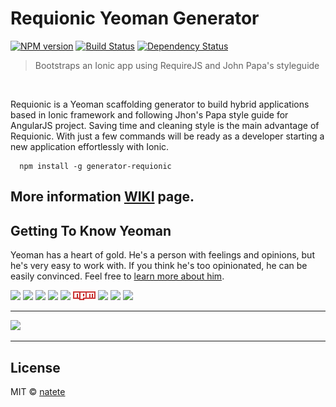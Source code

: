 # Requionic Yeoman Generator
[![NPM version][npm-image]][npm-url] [![Build Status][travis-image]][travis-url] [![Dependency Status][daviddm-image]][daviddm-url]
> Bootstraps an Ionic app using RequireJS and John Papa&#39;s styleguide


![![](https://github.com/natete/generator-requionic)](https://raw.githubusercontent.com/natete/generator-requionic/master/resources/logo.png)


Requionic is a Yeoman scaffolding generator to build hybrid applications based in Ionic framework and following Jhon's Papa style guide for AngularJS project. Saving time and cleaning style is the main advantage of Requionic. With just a few commands will be ready as a developer starting a new application effortlessly with Ionic.

```
  npm install -g generator-requionic 
```


## More information [WIKI](https://github.com/natete/generator-requionic/wiki) page.

## Getting To Know Yeoman

Yeoman has a heart of gold. He&#39;s a person with feelings and opinions, but he&#39;s very easy to work with. If you think he&#39;s too opinionated, he can be easily convinced. Feel free to [learn more about him](http://yeoman.io/).


[![](http://d.alternativeto.net/dist/icons/yeoman_29446.png?width=64&height=64&mode=crop&upscale=false)](http://yeoman.io/)
[![](http://www.ajatus.in/img/technology_icons/ionic-logo.png)](http://ionicframework.com/)
[![](http://www.vectorlogo.zone/logos/angular/angular-icon.svg)](https://angularjs.org/)
[![](http://requirejsnet.veritech.io/img/require-js.png)](http://requirejs.org/)
[![](http://www.vectorlogo.zone/logos/nodejs/nodejs-icon.svg)](https://nodejs.org/en/)
[![](https://raw.githubusercontent.com/dman777/icons/master/npm.jpg)](https://www.npmjs.com/)
[![](https://cdn2.slant.co/6847-full.ico)](http://bower.io/)
[![](https://avatars0.githubusercontent.com/u/6200624?v=3&s=40)](http://gulpjs.com/)
[![](https://pbs.twimg.com/profile_images/583681608269471744/jCR2zNJV_normal.png)](http://sass-lang.com/)


***
[![](https://pbs.twimg.com/profile_images/666407537084796928/YBGgi9BO_normal.png)](https://twitter.com/requionic)

***
## License
MIT © [natete](https://github.com/natete/)

[npm-image]: https://badge.fury.io/js/generator-requionic.svg
[npm-url]: https://npmjs.org/package/generator-requionic
[travis-image]: https://travis-ci.org/natete/generator-requionic.svg?branch=master
[travis-url]: https://travis-ci.org/natete/generator-requionic
[daviddm-image]: https://david-dm.org/natete/generator-requionic.svg?theme=shields.io
[daviddm-url]: https://david-dm.org/natete/generator-requionic
